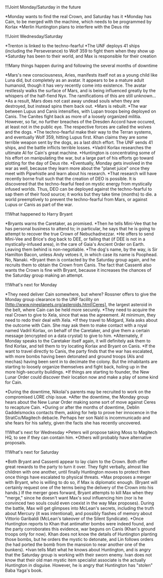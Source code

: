 !!!Joint Monday/Saturday in the future

*Monday wants to find the real Crown, and Saturday has it
*Monday has Cain, to be merged with the machine, which needs to be programmed by Korlax
*Merlin Huntington plans to interfere with the Deus rite


!!!Joint Wednesday/Saturday

*Trenton is linked to the techno-fearful
*The UNF deploys 41 ships (including the Perseverance) to Wolf 359 to fight them when they show up
*Saturday has been to their world, and Max is responsible for their creation


!!!Many things happen during and following the several months of downtime

*Mars's new consciousness, Aries, manifests itself not as a young child like Luna did, but completely as an avatar. It appears to be a mature adult humanoid, though it has very recently come into existence. The avatar restlessly walks the surface of Mars, and is being influenced greatly by the whispers of the half-fiend Nyx. The ramifications of this are still unknown...
*As a result, Mars does not cast away undead souls when they are destroyed, but instead spins them back out.
*Mars is rebuilt.
*The war between Lupus and Canis intensifies, with Lupan troops being deployed on Canis. The Canites fight back as more of a loosely organized militia. However, so far, no further breaches of the Dresden Accord have occured, at least not in the public eye. The respective forces are called the wolves and the dogs.
*The techno-fearful make their way to the Terran systems, and eventually Wolf 359, hitting Lupus first. Khan claims they are some terrible weapon sent by the dogs, as a last ditch effort. The UNF sends 41 ships, and the battle inflicts terrible losses.
*Vadril Korlax researches the ultimate AI for Cain's great machine.
*Huntington is concentrating some of his effort on manipulating the war, but a large part of his efforts go toward plotting for the day of Deus rite.
*Eventually, Monday gets involved in the war as well, because they learn more about the &quot;planet juice&quot; once they meet with Pipwhistle and learn about his research.
*That research will have recently borne fruit such that the creation of DEO is possible. It is discovered that the techno-fearful feed on mystic energy from mystically infused worlds. Thus, DEO can be deployed against the techno-fearful to sap them of their food source; it works but they take time (months) to die. a world preemptively to prevent the techno-fearful from Mars, or against Lupus or Canis as part of the war.


!!!What happened to Harry Bryant

*Bryants warns the Caretaker, as promised.
*Then he tells Mini-Vee that he has personal business to attend to; in particular, he says that he is going to attempt to recover the true Crown of Nebuchadnezzar.
*He offers to send Mini-Vee and Brice's dog back to DEE, or failing that (if DEE is not in a mystically-infused area), in the care of Gaia's Ancient Order on Earth. Leaving them behind is non-negotiable.
*The dog's name, by the way, is Sir Hamilton Bacon, unless Andy vetoes it, in which case its name is Poophead. No, Nanaki.
*Bryant then is contacted by the Saturday group again, and he recruits them to obtain the Crown from Canis. The fact that Cassenti also wants the Crown is fine with Bryant, because it increases the chances of the Saturday group making an attempt.


!!!What's next for Monday

*They need deliver Cain somewhere, but where? Rossner offers to give the Monday group clearance to the UNF facility on [http://www.nineplanets.org/asteroids.html|Ceres], the largest asteroid in the belt, where Cain can be held more securely.
*They need to acquire the real Crown to give to Xela, since that was the agreement. At minimum, they need to redo their deal with Xela.
*If they travel to Midgard, Xela asks about the outcome with Cain. She may ask them to make contact with a royal named Vadril Korlax, on behalf of the Caretaker, and give them a certain message (encrypted on a data crystal) to give to him.
*Alternately, if Monday speaks to the Caretaker itself again, it will definitely ask them to find Korlax, and tell them to try locating Korlax and Bryant on Canis.
*If the want to travel directly to Canis, the party finds that the war has escalated, with more bombs having been detonated and ground troops (AIs and mechas) having been sent in to decimate the colony. But the inhabitants are starting to loosely organize themselves and fight back, holing up in the more high-security buildings.
*If things are starting to founder, the New Lunar Order could discover their location now and make a play of some kind for Cain.

*During the downtime, Nikolai's parents may be recruited to work on the compromised LORE chip issue.
*After the downtime, the Monday group hears about the New Lunar Order making some sort of move against Ceres to recapture Cain.
*During or after the months of downtime, Deblin Gaddelsmocks contacts them, asking for help to prove her innocence in the StratCo/Magitech debacle. Perhaps her son Nald is incommunicado and she fears for his safety, given the facts she has recently uncovered.


!!!What's next for Wednesday
*Peters will propose taking Moss to Magitech HQ, to see if they can contain him.
*Others will probably have alternative proposals.


!!!What's next for Saturday

*Both Bryant and Cassenti appear to lay claim to the Crown. Both offer great rewards to the party to turn it over. They fight verbally, almost like children with one another, until finally Huntington moves to protect them once things have escalated to physical threats.
*Max proposes a merger with Bryant, who is willing to do so, if Max is diplomatic enough. (Bryant will certainly request one of the terms being the delivery of the Crown into his hands.) If the merger goes forward, Bryant attempts to kill Max when they &quot;merge,&quot; since he doesn't want Max's soul influencing him (nor is he convinced two souls could even coexist in the way Max proposes). During the battle, Max will get glimpses into McLean's secrets, including the truth about Mercury (it was intentional), and possibly flashes of memory about Vittorio Garibaldi (McLean's takeover of the Silent Syndicate).
*Once Huntington reports to Khan that antimatter bombs were indeed found, and the party corroborates this evidence, war beguns on Canis (Khan's ground troops only for now). Khan does not know the details of Huntington planting those bombs, but he orders the mystic to detonate, and Lin follows orders (he had ported the bomb from the mansion to near another one of the bunkers).
*Ivan tells Matt what he knows about Huntington, and is angry that the Saturday group is working with their sworn enemy. Ivan does not know that their old man mystic item specialist associate is the actually Huntington in disguise. However, he is angry that Huntington has &quot;stolen&quot; Baba Yaga's book.
